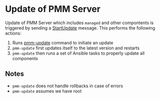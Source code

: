 # Update of PMM Server

Update of PMM Server which includes `managed` and other compontents is triggered by sending a [StartUpdate](https://github.com/percona/pmm/blob/6761010b8b30042936c58c022752f6b57581afee/api/serverpb/server.proto#L325) message.
This performs the following actions:
1. Runs [pmm-update](https://github.com/percona/pmm-update) command to initiate an update
2. `pmm-update` first updates itself to the latest version and restarts
3. `pmm-update` then runs a set of Ansible tasks to properly update all components

## Notes
- `pmm-update` does not handle rollbacks in case of errors
- `pmm-update` assumes we have root
